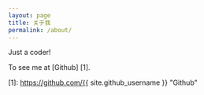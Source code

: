 ```yaml
---
layout: page
title: 关于我
permalink: /about/
---
```

Just a coder!

To see me at [Github] [1].

  [1]: https://github.com/{{ site.github_username }}        "Github"
